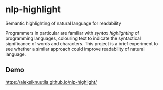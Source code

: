 # nlp-highlight
Semantic highlighting of natural language for readability

Programmers in particular are familiar with *syntax highlighting* of programming languages, colouring text to indicate the syntactical significance of words and characters. This project is a brief experiment to see whether a similar approach could improve readability of natural language.

## Demo

https://aleksiknuutila.github.io/nlp-highlight/
